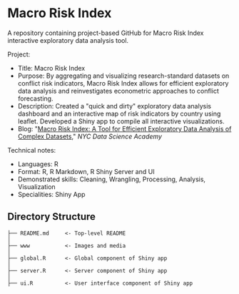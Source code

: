 # Macro Risk Index
A repository containing project-based GitHub for Macro Risk Index interactive exploratory data analysis tool.

Project:
* Title: Macro Risk Index
* Purpose: By aggregating and visualizing research-standard datasets on conflict risk indicators, Macro Risk Index allows for efficient exploratory data analysis and reinvestigates econometric approaches to conflict forecasting.
* Description: Created a "quick and dirty" exploratory data analysis dashboard and an interactive map of risk indicators by country using leaflet. Developed a Shiny app to compile all interactive visualizations.
* Blog: "[Macro Risk Index: A Tool for Efficient Exploratory Data Analysis of Complex Datasets](https://nycdatascience.com/blog/student-works/macro-risk-index-a-tool-for-efficient-exploratory-data-analysis-of-complex-datasets/)," *NYC Data Science Academy*

Technical notes:
* Languages: R
* Format: R, R Markdown, R Shiny Server and UI
* Demonstrated skills: Cleaning, Wrangling, Processing, Analysis, Visualization
* Specialities: Shiny App

## Directory Structure
```
├── README.md     <- Top-level README
│
├── www           <- Images and media
│
├── global.R      <- Global component of Shiny app
│
├── server.R      <- Server component of Shiny app
│                                           
├── ui.R          <- User interface component of Shiny app
```
